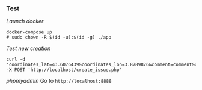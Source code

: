 ### Test

*Launch docker*

```
docker-compose up
# sudo chown -R $(id -u):$(id -g) ./app
```


*Test new creation*
```
curl -d 'coordinates_lat=43.6076439&coordinates_lon=3.8789876&comment=comment&categorie=1' -X POST 'http://localhost/create_issue.php'
```

*phpmyadmin*
Go to `http://localhost:8888`